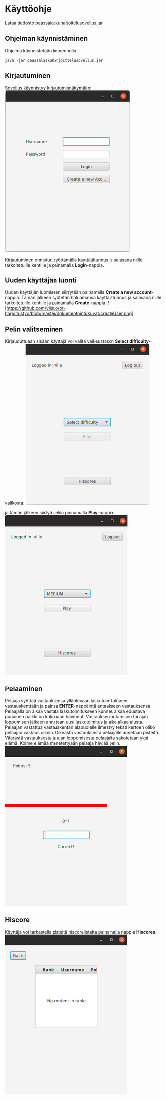 # Käyttöohje
Lataa tiedosto [paassalaskuharjoitelusovellus.jar](https://github.com/vilsuo/ot-harjoitustyo/releases/tag/Viikko6)

## Ohjelman käynnistäminen
Ohjelma käynnistetään komennolla
```
java -jar paassalaskuharjoittelusovellus.jar
```

## Kirjautuminen
Sovellus käynnistyy kirjautumisnäkymään:
![](https://github.com/vilsuo/ot-harjoitustyo/blob/master/dokumentointi/kuvat/login.png)

Kirjautuminen onnistuu syöttämällä käyttäjätunnus ja salasana niille tarkoitetuille kentille ja painamalla **Login**-nappia.

## Uuden käyttäjän luonti
Uuden käyttäjän luomiseen siirrytään painamalla **Create a new account**-nappia. Tämän jälkeen syötetän haluamansa käyttäjätunnus ja salasana niille tarkoitetuille kentille ja painamalla **Create**-nappia.
![https://github.com/vilsuo/ot-harjoitustyo/blob/master/dokumentointi/kuvat/createUser.png]

## Pelin valitseminen
Kirjauduttuaan sisään käyttäjä voi valita vaikeustason **Select difficulty**-valikosta.
![](https://github.com/vilsuo/ot-harjoitustyo/blob/master/dokumentointi/kuvat/playNotSelected.png)

ja tämän jälkeen siirtyä peliin painamalla **Play**-nappia.
![](https://github.com/vilsuo/ot-harjoitustyo/blob/master/dokumentointi/kuvat/playSelected.png)

## Pelaaminen
Pelaaja syöttää vastauksensa ylläolevaan laskutoimitukseen vastauskenttään ja painaa **ENTER**-näppäintä antaakseen vastauksensa. Pelaajalla on aikaa vastata laskutoimitukseen kunnes aikaa edustava punainen palkki on kokonaan hävinnut. Vastauksen antamisen tai ajan loppumisen jälkeen annetaan uusi laskutoimitus ja aika alkaa alusta. Pelaajan vastattua vastauskentän alapuolelle ilmestyy teksti kertoen oliko pelaajan vastaus oikein. Oikeasta vastauksesta pelaajalle annetaan pisteitä. Väärästä vastauksesta ja ajan loppumisesta pelaajalta sakotetaan yksi elämä. Kolme elämää menetettyään pelaaja häviää pelin.
![](https://github.com/vilsuo/ot-harjoitustyo/blob/master/dokumentointi/kuvat/game.png)

## Hiscore
Käyttäjä voi tarkastella pisteitä hiscorelistalta painamalla nappia **Hiscores**.
![](https://github.com/vilsuo/ot-harjoitustyo/blob/master/dokumentointi/kuvat/hiscoreNoValues.png)
